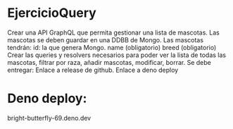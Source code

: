 # EjercicioQuery
Crear una API GraphQL que permita gestionar una lista de mascotas. Las mascotas se deben guardar en una DDBB de Mongo.
Las mascotas tendrán:
id: la que genera Mongo.
name (obligatorio)
breed (obligatorio)
Crear las queries y resolvers necesarios para poder ver la lista de todas las mascotas, filtrar por raza, añadir mascotas, modificar, borrar.
Se debe entregar:
Enlace a release de github.
Enlace a deno deploy

# Deno deploy: 
bright-butterfly-69.deno.dev
